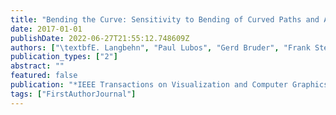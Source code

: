 ```yaml
---
title: "Bending the Curve: Sensitivity to Bending of Curved Paths and Application in Room-Scale VR"
date: 2017-01-01
publishDate: 2022-06-27T21:55:12.748609Z
authors: ["\textbfE. Langbehn", "Paul Lubos", "Gerd Bruder", "Frank Steinicke"]
publication_types: ["2"]
abstract: ""
featured: false
publication: "*IEEE Transactions on Visualization and Computer Graphics (TVCG)*"
tags: ["FirstAuthorJournal"]
---
```


